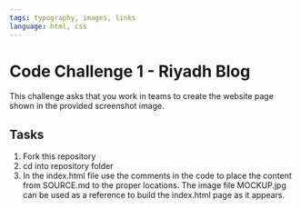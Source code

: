 ```yaml
---
tags: typography, images, links
language: html, css
---
```


# Code Challenge 1 - Riyadh Blog

This challenge asks that you work in teams to create the website page shown in the provided screenshot image.

## Tasks

1. Fork this repository
2. cd into repository folder
3. In the index.html file use the comments in the code to place the content from SOURCE.md to the proper locations. The image file MOCKUP.jpg can be used as a reference to build the index.html page as it appears.